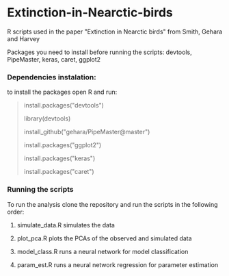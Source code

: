 # Extinction-in-Nearctic-birds
R scripts used in the paper "Extinction in Nearctic birds" from Smith, Gehara and Harvey

Packages you need to install before running the scripts:
devtools, PipeMaster, keras, caret, ggplot2

### Dependencies instalation: 

to install the packages open R and run:

> install.packages("devtools")
>
> library(devtools)
>
> install_github("gehara/PipeMaster@master")
>
> install.packages("ggplot2")
>
> install.packages("keras")
>
> install.packages("caret")

### Running the scripts

To run the analysis clone the repository and run the scripts in the following order:

1) simulate_data.R simulates the data

2) plot_pca.R plots the PCAs of the observed and simulated data

3) model_class.R runs a neural network for model classification

4) param_est.R runs a neural network regression for parameter estimation
